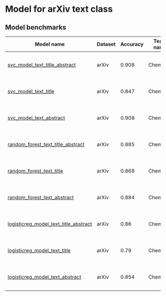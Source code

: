 # Model for arXiv text class

<h2>Model benchmarks</h2>

<table style="width:100%" id="j_table">
 <thead>
  <tr>
<th>Model name</th><th>Dataset</th>
   <!-- <th>Method</th>-->
    <th>Accuracy</th>
    <th>Team name</th>
    <th>Dataset size</th>
    <th>Date submitted</th>
    <th>Notes</th>
  </tr>
 </thead>
<!--table_content--><tr><td><a href="https://github.com/usnistgov/jarvis_leaderboard/tree/main/jarvis_leaderboard/contributions/svc_model_text_title_abstract" target="_blank">svc_model_text_title_abstract</a></td><td>arXiv</td><td>0.908</td><td>ChemNLP</td><td>100994</td><td>01-14-2023</td><td><a href="https://github.com/usnistgov/jarvis_leaderboard/tree/main/jarvis_leaderboard/contributions/svc_model_text_title_abstract/AI-TextClass-categories-arXiv-test-acc.csv.zip" target="_blank">CSV</a>, <a href="https://github.com/usnistgov/jarvis_leaderboard/tree/main/jarvis_leaderboard/benchmarks/AI/TextClass/arXiv_categories.json.zip" target="_blank">JSON</a>, <a href="https://github.com/usnistgov/jarvis_leaderboard/tree/main/jarvis_leaderboard/contributions/svc_model_text_title_abstract/run.sh " target="_blank">run.sh</a>, <a href="https://github.com/usnistgov/jarvis_leaderboard/tree/main/jarvis_leaderboard/contributions/svc_model_text_title_abstract/metadata.json " target="_blank">Info</a></td></tr><!--table_content--><tr><td><a href="https://github.com/usnistgov/jarvis_leaderboard/tree/main/jarvis_leaderboard/contributions/svc_model_text_title" target="_blank">svc_model_text_title</a></td><td>arXiv</td><td>0.847</td><td>ChemNLP</td><td>100994</td><td>01-14-2023</td><td><a href="https://github.com/usnistgov/jarvis_leaderboard/tree/main/jarvis_leaderboard/contributions/svc_model_text_title/AI-TextClass-categories-arXiv-test-acc.csv.zip" target="_blank">CSV</a>, <a href="https://github.com/usnistgov/jarvis_leaderboard/tree/main/jarvis_leaderboard/benchmarks/AI/TextClass/arXiv_categories.json.zip" target="_blank">JSON</a>, <a href="https://github.com/usnistgov/jarvis_leaderboard/tree/main/jarvis_leaderboard/contributions/svc_model_text_title/run.sh " target="_blank">run.sh</a>, <a href="https://github.com/usnistgov/jarvis_leaderboard/tree/main/jarvis_leaderboard/contributions/svc_model_text_title/metadata.json " target="_blank">Info</a></td></tr><!--table_content--><tr><td><a href="https://github.com/usnistgov/jarvis_leaderboard/tree/main/jarvis_leaderboard/contributions/svc_model_text_abstract" target="_blank">svc_model_text_abstract</a></td><td>arXiv</td><td>0.908</td><td>ChemNLP</td><td>100994</td><td>01-14-2023</td><td><a href="https://github.com/usnistgov/jarvis_leaderboard/tree/main/jarvis_leaderboard/contributions/svc_model_text_abstract/AI-TextClass-categories-arXiv-test-acc.csv.zip" target="_blank">CSV</a>, <a href="https://github.com/usnistgov/jarvis_leaderboard/tree/main/jarvis_leaderboard/benchmarks/AI/TextClass/arXiv_categories.json.zip" target="_blank">JSON</a>, <a href="https://github.com/usnistgov/jarvis_leaderboard/tree/main/jarvis_leaderboard/contributions/svc_model_text_abstract/run.sh " target="_blank">run.sh</a>, <a href="https://github.com/usnistgov/jarvis_leaderboard/tree/main/jarvis_leaderboard/contributions/svc_model_text_abstract/metadata.json " target="_blank">Info</a></td></tr><!--table_content--><tr><td><a href="https://github.com/usnistgov/jarvis_leaderboard/tree/main/jarvis_leaderboard/contributions/random_forest_text_title_abstract" target="_blank">random_forest_text_title_abstract</a></td><td>arXiv</td><td>0.885</td><td>ChemNLP</td><td>100994</td><td>01-14-2023</td><td><a href="https://github.com/usnistgov/jarvis_leaderboard/tree/main/jarvis_leaderboard/contributions/random_forest_text_title_abstract/AI-TextClass-categories-arXiv-test-acc.csv.zip" target="_blank">CSV</a>, <a href="https://github.com/usnistgov/jarvis_leaderboard/tree/main/jarvis_leaderboard/benchmarks/AI/TextClass/arXiv_categories.json.zip" target="_blank">JSON</a>, <a href="https://github.com/usnistgov/jarvis_leaderboard/tree/main/jarvis_leaderboard/contributions/random_forest_text_title_abstract/run.sh " target="_blank">run.sh</a>, <a href="https://github.com/usnistgov/jarvis_leaderboard/tree/main/jarvis_leaderboard/contributions/random_forest_text_title_abstract/metadata.json " target="_blank">Info</a></td></tr><!--table_content--><tr><td><a href="https://github.com/usnistgov/jarvis_leaderboard/tree/main/jarvis_leaderboard/contributions/random_forest_text_title" target="_blank">random_forest_text_title</a></td><td>arXiv</td><td>0.868</td><td>ChemNLP</td><td>100994</td><td>01-14-2023</td><td><a href="https://github.com/usnistgov/jarvis_leaderboard/tree/main/jarvis_leaderboard/contributions/random_forest_text_title/AI-TextClass-categories-arXiv-test-acc.csv.zip" target="_blank">CSV</a>, <a href="https://github.com/usnistgov/jarvis_leaderboard/tree/main/jarvis_leaderboard/benchmarks/AI/TextClass/arXiv_categories.json.zip" target="_blank">JSON</a>, <a href="https://github.com/usnistgov/jarvis_leaderboard/tree/main/jarvis_leaderboard/contributions/random_forest_text_title/run.sh " target="_blank">run.sh</a>, <a href="https://github.com/usnistgov/jarvis_leaderboard/tree/main/jarvis_leaderboard/contributions/random_forest_text_title/metadata.json " target="_blank">Info</a></td></tr><!--table_content--><tr><td><a href="https://github.com/usnistgov/jarvis_leaderboard/tree/main/jarvis_leaderboard/contributions/random_forest_text_abstract" target="_blank">random_forest_text_abstract</a></td><td>arXiv</td><td>0.884</td><td>ChemNLP</td><td>100994</td><td>01-14-2023</td><td><a href="https://github.com/usnistgov/jarvis_leaderboard/tree/main/jarvis_leaderboard/contributions/random_forest_text_abstract/AI-TextClass-categories-arXiv-test-acc.csv.zip" target="_blank">CSV</a>, <a href="https://github.com/usnistgov/jarvis_leaderboard/tree/main/jarvis_leaderboard/benchmarks/AI/TextClass/arXiv_categories.json.zip" target="_blank">JSON</a>, <a href="https://github.com/usnistgov/jarvis_leaderboard/tree/main/jarvis_leaderboard/contributions/random_forest_text_abstract/run.sh " target="_blank">run.sh</a>, <a href="https://github.com/usnistgov/jarvis_leaderboard/tree/main/jarvis_leaderboard/contributions/random_forest_text_abstract/metadata.json " target="_blank">Info</a></td></tr><!--table_content--><tr><td><a href="https://github.com/usnistgov/jarvis_leaderboard/tree/main/jarvis_leaderboard/contributions/logisticreg_model_text_title_abstract" target="_blank">logisticreg_model_text_title_abstract</a></td><td>arXiv</td><td>0.86</td><td>ChemNLP</td><td>100994</td><td>01-14-2023</td><td><a href="https://github.com/usnistgov/jarvis_leaderboard/tree/main/jarvis_leaderboard/contributions/logisticreg_model_text_title_abstract/AI-TextClass-categories-arXiv-test-acc.csv.zip" target="_blank">CSV</a>, <a href="https://github.com/usnistgov/jarvis_leaderboard/tree/main/jarvis_leaderboard/benchmarks/AI/TextClass/arXiv_categories.json.zip" target="_blank">JSON</a>, <a href="https://github.com/usnistgov/jarvis_leaderboard/tree/main/jarvis_leaderboard/contributions/logisticreg_model_text_title_abstract/run.sh " target="_blank">run.sh</a>, <a href="https://github.com/usnistgov/jarvis_leaderboard/tree/main/jarvis_leaderboard/contributions/logisticreg_model_text_title_abstract/metadata.json " target="_blank">Info</a></td></tr><!--table_content--><tr><td><a href="https://github.com/usnistgov/jarvis_leaderboard/tree/main/jarvis_leaderboard/contributions/logisticreg_model_text_title" target="_blank">logisticreg_model_text_title</a></td><td>arXiv</td><td>0.79</td><td>ChemNLP</td><td>100994</td><td>01-14-2023</td><td><a href="https://github.com/usnistgov/jarvis_leaderboard/tree/main/jarvis_leaderboard/contributions/logisticreg_model_text_title/AI-TextClass-categories-arXiv-test-acc.csv.zip" target="_blank">CSV</a>, <a href="https://github.com/usnistgov/jarvis_leaderboard/tree/main/jarvis_leaderboard/benchmarks/AI/TextClass/arXiv_categories.json.zip" target="_blank">JSON</a>, <a href="https://github.com/usnistgov/jarvis_leaderboard/tree/main/jarvis_leaderboard/contributions/logisticreg_model_text_title/run.sh " target="_blank">run.sh</a>, <a href="https://github.com/usnistgov/jarvis_leaderboard/tree/main/jarvis_leaderboard/contributions/logisticreg_model_text_title/metadata.json " target="_blank">Info</a></td></tr><!--table_content--><tr><td><a href="https://github.com/usnistgov/jarvis_leaderboard/tree/main/jarvis_leaderboard/contributions/logisticreg_model_text_abstract" target="_blank">logisticreg_model_text_abstract</a></td><td>arXiv</td><td>0.854</td><td>ChemNLP</td><td>100994</td><td>01-14-2023</td><td><a href="https://github.com/usnistgov/jarvis_leaderboard/tree/main/jarvis_leaderboard/contributions/logisticreg_model_text_abstract/AI-TextClass-categories-arXiv-test-acc.csv.zip" target="_blank">CSV</a>, <a href="https://github.com/usnistgov/jarvis_leaderboard/tree/main/jarvis_leaderboard/benchmarks/AI/TextClass/arXiv_categories.json.zip" target="_blank">JSON</a>, <a href="https://github.com/usnistgov/jarvis_leaderboard/tree/main/jarvis_leaderboard/contributions/logisticreg_model_text_abstract/run.sh " target="_blank">run.sh</a>, <a href="https://github.com/usnistgov/jarvis_leaderboard/tree/main/jarvis_leaderboard/contributions/logisticreg_model_text_abstract/metadata.json " target="_blank">Info</a></td></tr><!--table_content-->
</table>